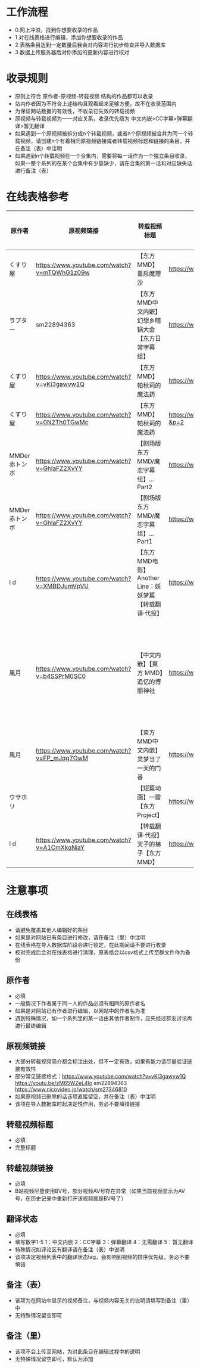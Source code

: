 # 工作流程

- 0.网上冲浪，找到你想要收录的作品
- 1.对在线表格进行编辑，添加你想要收录的作品
- 2.表格条目达到一定数量后我会对内容进行初步检查并导入数据库
- 3.数据上传服务器后对你添加的更新内容进行校对

# 收录规则

- 原则上符合 原作者-原视频-转载视频 结构的作品都可以收录
- 站内作者因为不符合上述结构且观看起来足够方便，故不在收录范围内
- 为保证网站数据的有效性，不收录已失效的转载视频
- 原视频与转载视频为一一对应关系，收录优先级为 中文内嵌>CC字幕>弹幕翻译>暂无翻译
- 如果遇到一个原视频被拆分成n个转载视频，或者n个原视频被合并为同一个转载视频，请创建n个有着相同原视频链接或者转载视频标题和链接的条目，并在备注（表）中注明
- 如果遇到n个转载视频在一个合集内，需要将每一话作为一个独立条目收录，如果一整个系列的在某个合集中有少量缺少，请在合集的第一话和对应缺失话进行备注（表）

# 在线表格参考

| 原作者        | 原视频链接                                  | 转载视频标题                                           | 转载视频链接                                     | 翻译状态 | 备注（表）                                                      | 备注（里）     |
| ------------- | ------------------------------------------- | ------------------------------------------------------ | ------------------------------------------------ | -------- | --------------------------------------------------------------- | -------------- |
| くすり屋      | https://www.youtube.com/watch?v=mTQWhG1z09w | 【东方MMD】重启魔理沙                                  | https://www.bilibili.com/video/BV1aq4y1Q7X2      | 2        |                                                                 |                |
| ラプター      | sm22894363                                  | 【东方MMD中文内嵌】幻想乡暗锅大会【东方日常字幕组】    | https://www.bilibili.com/video/av11180816        | 1        |                                                                 |                |
| くすり屋      | https://www.youtube.com/watch?v=vKi3gawvw1Q | 【东方MMD】帕秋莉的魔法药                              | https://www.bilibili.com/video/BV1tU4y1E7H4      | 2        | 熟肉为合集（P1）                                                |                |
| くすり屋      | https://www.youtube.com/watch?v=0N2Th0TGwMc | 【东方MMD】帕秋莉的魔法药                              | https://www.bilibili.com/video/BV1tU4y1E7H4?&p=2 | 2        | 熟肉为合集（P2）                                                |                |
| MMDer赤トンボ | https://www.youtube.com/watch?v=GhIaFZ2XvYY | 【剧场版东方MMD/魔恋字幕组】... Part2                  | https://www.bilibili.com/video/BV1PX4y1K7pz      | 1        | 原视频分为两部分转载，这是Part2                                 |                |
| MMDer赤トンボ | https://www.youtube.com/watch?v=GhIaFZ2XvYY | 【剧场版东方MMD/魔恋字幕组】... Part1                  | https://www.bilibili.com/video/BV1Bh411Z7Te      | 1        | 原视频分为两部分转载，这是Part1                                 |                |
| l d           | https://www.youtube.com/watch?v=XMBDJumVpVU | 【东方MMD电影】Another Line：妖妖梦篇【转载翻译·代投】 | https://www.bilibili.com/video/BV1Sc77z4Esn      | 1        | 妖妖梦篇,原作分为3话，熟肉合并成1集了                           |                |
| 風月          | https://www.youtube.com/watch?v=b4SSPrM0SC0 | 【中文内嵌】【東方 MMD】追忆的博丽神社                 | https://www.bilibili.com/video/BV1QVWFeqEmy      | 1        | 该系列第19话【東方MMD中文内嵌】灵梦当了一天的门番 不在B站合集中 |
| 風月          | https://www.youtube.com/watch?v=FP_mJqg7OwM | 【東方MMD中文内嵌】灵梦当了一天的门番                  | https://www.bilibili.com/video/BV1tW41157UW      | 1        | 该话不在B站合集中                                               |                |
| ウサホリ      |                                             | 【短篇动画】一瓣【东方Project】                        | https://www.bilibili.com/video/BV1fs411a7hZ      | 4        | 原视频已删除                                                    |                |
| l d           | https://www.youtube.com/watch?v=A1CmXkqNiaY | 【转载翻译·代投】天子的梯子【东方MMD】                 | https://www.bilibili.com/video/BV1HKEbz2Egw      | 1        | 日常篇2                                                         | 修改，替换生肉 |

# 注意事项

## 在线表格

- 请避免覆盖其他人编辑好的条目
- 如果是对网站已有条目进行修改，请在备注（里）中注明
- 在线表格在导入数据库阶段会进行锁定，在此期间请不要进行收录
- 校对完成后会对在线表格进行清理，原表格会以csv格式上传至群文件作为备份

## 原作者

- 必填
- 一般情况下作者属于同一人的作品必须有相同的原作者名
- 如果是对网站已有作者进行编辑，以网站中的作者名为准
- 遇到特殊情况，如一个系列里的某一话由其他作者制作，应先经过群友讨论再进行最终编辑

## 原视频链接

- 大部分转载视频简介都会标注出处，但不一定有效，如果有能力请尽量验证链接有效性
- 部分常见链接格式：https://www.youtube.com/watch?v=vKi3gawvw1Q https://youtu.be/zM65WZeL4lo sm22894363 https://www.nicovideo.jp/watch/sm27346810
- 如果原视频已删除的话该项直接留空，并在备注（表）中注明
- 该项在导入数据库时起决定性作用，务必不要填错链接

## 转载视频标题

- 必填
- 完整标题

## 转载视频链接

- 必填
- B站视频尽量使用BV号，部分视频AV号存在异常（如果当前视频显示为AV号，在历史记录中重新打开该视频就是BV号了）

## 翻译状态

- 必填
- 填写数字1-5 1：中文内嵌 2：CC字幕 3：弹幕翻译 4：无需翻译 5：暂无翻译
- 特殊情况如评论区有翻译请在备注（表）中说明
- 该项决定视频列表中的翻译状态tag，会影响到视频的排序优先级，务必不要填错

## 备注（表）

- 该项为在网站中显示的视频备注，与视频内容无关的说明请填写到备注（里）中
- 无特殊情况留空即可

## 备注（里）

- 该项不会上传至网站，为对此条目在编辑过程中的说明
- 无特殊情况留空即可，默认为添加
